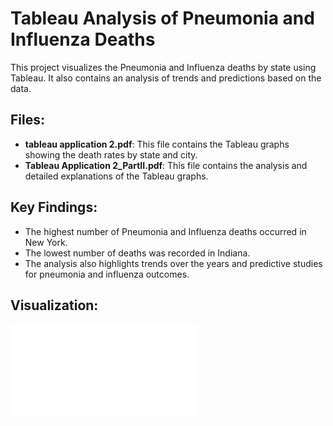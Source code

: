 # Tableau Analysis of Pneumonia and Influenza Deaths

This project visualizes the Pneumonia and Influenza deaths by state using Tableau. It also contains an analysis of trends and predictions based on the data.

## Files:
- **tableau application 2.pdf**: This file contains the Tableau graphs showing the death rates by state and city.
- **Tableau Application 2_PartII.pdf**: This file contains the analysis and detailed explanations of the Tableau graphs.

## Key Findings:
- The highest number of Pneumonia and Influenza deaths occurred in New York.
- The lowest number of deaths was recorded in Indiana.
- The analysis also highlights trends over the years and predictive studies for pneumonia and influenza outcomes.

## Visualization:
![Map of Total Pneumonia and Influenza Deaths by State](./tableau_application_2.pdf)

